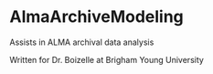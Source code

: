 # AlmaArchiveModeling
Assists in ALMA archival data analysis

Written for Dr. Boizelle at Brigham Young University

